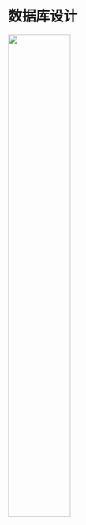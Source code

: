 # 数据库设计


<img src="https://img-blog.csdnimg.cn/20190623205910419.png?x-oss-process=image/watermark,type_ZmFuZ3poZW5naGVpdGk,shadow_10,text_aHR0cHM6Ly9ibG9nLmNzZG4ubmV0L01hZGVpcmE=,size_16,color_FFFFFF,t_70" width = 50% height = 50% />

